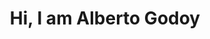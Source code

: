 <div align="center"> <h1>Hi, I am Alberto Godoy</h1> </div>

<div align="center">
  <img src"https://img.freepik.com/premium-photo/top-view-black-office-desktop-with-laptop-coffee-cup-other-items-mock-up-place-3d-rendering_670147-57044.jpg?w=1060" />
</div>

